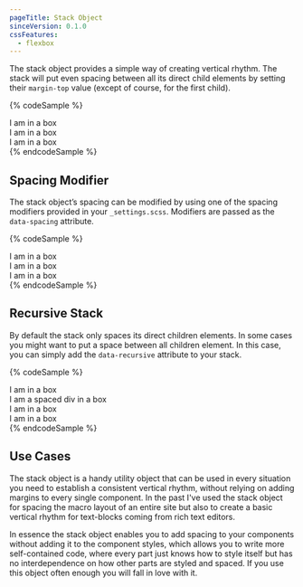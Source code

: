 ```yaml
---
pageTitle: Stack Object
sinceVersion: 0.1.0
cssFeatures:
  - flexbox
---
```


The stack object provides a simple way of creating vertical rhythm. The stack
will put even spacing between all its direct child elements by setting their
`margin-top` value (except of course, for the first child).

{% codeSample %}
<div class="o-stack">
  <div class="o-box u-bg-white">
    I am in a box
  </div>
  <div class="o-box u-bg-white">
    I am in a box
  </div>
  <div class="o-box u-bg-white">
    I am in a box
  </div>
</div>
{% endcodeSample %}

## Spacing Modifier
The stack object’s spacing can be modified by using one of the spacing modifiers
provided in your `_settings.scss`. Modifiers are passed as the `data-spacing`
attribute.

{% codeSample %}
<div class="o-stack" data-spacing="large">
  <div class="o-box u-bg-white">
    I am in a box
  </div>
  <div class="o-box u-bg-white">
    I am in a box
  </div>
  <div class="o-box u-bg-white">
    I am in a box
  </div>
</div>
{% endcodeSample %}

## Recursive Stack
By default the stack only spaces its direct children elements. In some cases you
might want to put a space between all children element. In this case, you can
simply add the `data-recursive` attribute to your stack.

{% codeSample %}
<div class="o-stack" data-spacing="large" data-recursive>
  <div class="o-box u-bg-white">
    <div>I am in a box</div>
    <div>I am a spaced div in a box</div>
  </div>
  <div class="o-box u-bg-white">
    I am in a box
  </div>
  <div class="o-box u-bg-white">
    I am in a box
  </div>
</div>
{% endcodeSample %}

## Use Cases
The stack object is a handy utility object that can be used in every situation
you need to establish a consistent vertical rhythm, without relying on adding
margins to every single component. In the past I've used the stack object for
spacing the macro layout of an entire site but also to create a basic vertical
rhythm for text-blocks coming from rich text editors.

In essence the stack object enables you to add spacing to your components
without adding it to the component styles, which allows you to write more
self-contained code, where every part just knows how to style itself but has no
interdependence on how other parts are styled and spaced. If you use this object
often enough you will fall in love with it.
